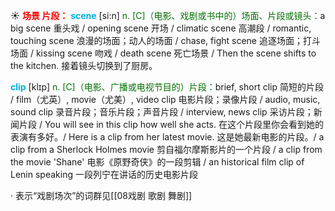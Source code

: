 ☀ <font color="red">**场景 片段：**</font>
<font color="sky blue">**scene**</font> [si:n] 
<font color="rgb(227, 108, 9)">n. [C]（电影、戏剧或书中的）场面、片段或镜头：</font>a big scene 重头戏 / opening scene 开场 / climatic scene 高潮段 / romantic, touching scene 浪漫的场面；动人的场面 / chase, fight scene 追逐场面；打斗场面 / kissing scene 吻戏 / death scene 死亡场景 / Then the scene shifts to the kitchen. 接着镜头切换到了厨房。
           
<font color="sky blue">**clip**</font> [klɪp]
<font color="rgb(227, 108, 9)">n. [C]（电影、广播或电视节目的）片段：</font>brief, short clip 简短的片段 / film（尤英）, movie（尤美）, video clip 电影片段；录像片段 / audio, music, sound clip 录音片段；音乐片段；声音片段 / interview, news clip 采访片段；新闻片段 / You will see in this clip how well she acts. 在这个片段里你会看到她的表演有多好。/ Here is a clip from her latest movie. 这是她最新电影的片段。/ a clip from a Sherlock Holmes movie 剪自福尔摩斯影片的一个片段 / a clip from the movie 'Shane' 电影《原野奇侠》的一段剪辑 / an historical film clip of Lenin speaking 一段列宁在讲话的历史电影片段

· 表示“戏剧场次”的词群见[[08戏剧 歌剧 舞剧]]
